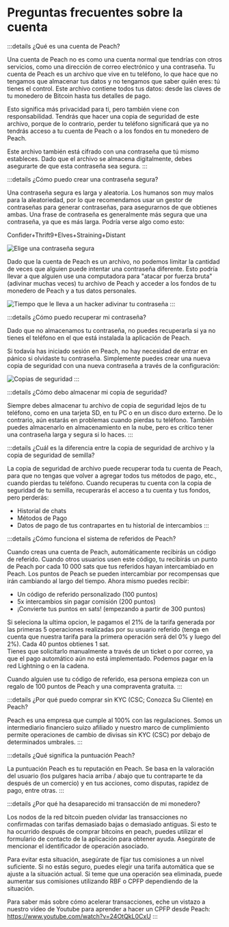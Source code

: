 # Preguntas frecuentes sobre la cuenta

:::details ¿Qué es una cuenta de Peach?

Una cuenta de Peach no es como una cuenta normal que tendrías con otros servicios, como una dirección de correo electrónico y una contraseña. Tu cuenta de Peach es un archivo que vive en tu teléfono, lo que hace que no tengamos que almacenar tus datos y no tengamos que saber quién eres: tú tienes el control. Este archivo contiene todos tus datos: desde las claves de tu monedero de Bitcoin hasta tus detalles de pago.

Esto significa más privacidad para ti, pero también viene con responsabilidad. Tendrás que hacer una copia de seguridad de este archivo, porque de lo contrario, perder tu teléfono significará que ya no tendrás acceso a tu cuenta de Peach o a los fondos en tu monedero de Peach.

Este archivo también está cifrado con una contraseña que tú mismo estableces. Dado que el archivo se almacena digitalmente, debes asegurarte de que esta contraseña sea segura.
:::

:::details ¿Cómo puedo crear una contraseña segura?

Una contraseña segura es larga y aleatoria. Los humanos son muy malos para la aleatoriedad, por lo que recomendamos usar un gestor de contraseñas para generar contraseñas, para asegurarnos de que obtienes ambas. Una frase de contraseña es generalmente más segura que una contraseña, ya que es más larga. Podría verse algo como esto:

Confider+Thrift9+Elves+Straining+Distant

![Elige una contraseña segura](/img/faq/account/StrongPassword.png)

Dado que la cuenta de Peach es un archivo, no podemos limitar la cantidad de veces que alguien puede intentar una contraseña diferente. Esto podría llevar a que alguien use una computadora para "atacar por fuerza bruta" (adivinar muchas veces) tu archivo de Peach y acceder a los fondos de tu monedero de Peach y a tus datos personales.

![Tiempo que le lleva a un hacker adivinar tu contraseña](/img/faq/account/PWBruteForce.png)
:::

:::details ¿Cómo puedo recuperar mi contraseña?

Dado que no almacenamos tu contraseña, no puedes recuperarla si ya no tienes el teléfono en el que está instalada la aplicación de Peach.

Si todavía has iniciado sesión en Peach, no hay necesidad de entrar en pánico si olvidaste tu contraseña. Simplemente puedes crear una nueva copia de seguridad con una nueva contraseña a través de la configuración:

![Copias de seguridad](/img/faq/account/backups.png)
:::

:::details ¿Cómo debo almacenar mi copia de seguridad?

Siempre debes almacenar tu archivo de copia de seguridad lejos de tu teléfono, como en una tarjeta SD, en tu PC o en un disco duro externo. De lo contrario, aún estarás en problemas cuando pierdas tu teléfono. También puedes almacenarlo en almacenamiento en la nube, pero es crítico tener una contraseña larga y segura si lo haces.
:::

:::details ¿Cuál es la diferencia entre la copia de seguridad de archivo y la copia de seguridad de semilla?

La copia de seguridad de archivo puede recuperar toda tu cuenta de Peach, para que no tengas que volver a agregar todos tus métodos de pago, etc., cuando pierdas tu teléfono. Cuando recuperas tu cuenta con la copia de seguridad de tu semilla, recuperarás el acceso a tu cuenta y tus fondos, pero perderás:

- Historial de chats
- Métodos de Pago
- Datos de pago de tus contrapartes en tu historial de intercambios
  :::

:::details ¿Cómo funciona el sistema de referidos de Peach?

Cuando creas una cuenta de Peach, automáticamente recibirás un código de referido. Cuando otros usuarios usen este código, tu recibirás un punto de Peach por cada 10 000 sats que tus referidos hayan intercambiado en Peach. Los puntos de Peach se pueden intercambiar por recompensas que irán cambiando al largo del tiempo. Ahora mismo puedes recibir:

- Un código de referido personalizado (100 puntos)
- 5x intercambios sin pagar comisión (200 puntos)
- ¡Convierte tus puntos en sats! (empezando a partir de 300 puntos)

Si seleciona la ultima opcion, le pagamos el 21% de la tarifa generada por las primeras 5 operaciones realizadas por su usuario referido (tenga en cuenta que nuestra tarifa para la primera operación será del 0% y luego del 2%). Cada 40 puntos obtienes 1 sat.  
Tienes que solicitarlo manualmente a través de un ticket o por correo, ya que el pago automático aún no está implementado. Podemos pagar en la red Lightning o en la cadena.

Cuando alguien use tu código de referido, esa persona empieza con un regalo de 100 puntos de Peach y una compraventa gratuita.
:::

:::details ¿Por qué puedo comprar sin KYC (CSC; Conozca Su Cliente) en Peach?

Peach es una empresa que cumple al 100% con las regulaciones. Somos un intermediario financiero suizo afiliado y nuestro marco de cumplimiento permite operaciones de cambio de divisas sin KYC (CSC) por debajo de determinados umbrales.
:::

:::details ¿Qué significa la puntuación Peach?

La puntuación Peach es tu reputación en Peach. Se basa en la valoración del usuario (los pulgares hacia arriba / abajo que tu contraparte te da después de un comercio) y en tus acciones, como disputas, rapidez de pago, entre otras.
:::

:::details ¿Por qué ha desaparecido mi transacción de mi monedero?

Los nodos de la red bitcoin pueden olvidar las transacciones no confirmadas con tarifas demasiado bajas o demasiado antiguas.
Si esto te ha ocurrido después de comprar bitcoins en peach, puedes utilizar el formulario de contacto de la aplicación para obtener ayuda. Asegúrate de mencionar el identificador de operación asociado.

Para evitar esta situación, asegúrate de fijar tus comisiones a un nivel suficiente. Si no estás seguro, puedes elegir una tarifa automática que se ajuste a la situación actual.
Si teme que una operación sea eliminada, puede aumentar sus comisiones utilizando RBF o CPFP dependiendo de la situación.

Para saber más sobre cómo acelerar transacciones, eche un vistazo a nuestro vídeo de Youtube para aprender a hacer un CPFP desde Peach: https://www.youtube.com/watch?v=24OtQkL0CxU
:::
